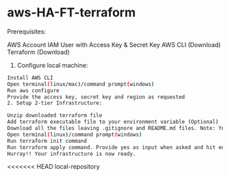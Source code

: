 # aws-HA-FT-terraform

Prerequisites:

AWS Account
IAM User with Access Key & Secret Key
AWS CLI (Download)
Terraform (Download)
1. Configure local machine:
```sh
Install AWS CLI
Open terminal(linux/mac)/command prompt(windows)
Run aws configure
Provide the access key, secret key and region as requested
2. Setup 2-tier Infrastructure:
```
```sh
Unzip downloaded terraform file
Add terraform executable file to your environment variable (Optional)
Download all the files leaving .gitignore and README.md files. Note: You must generate your own private & public key
Open terminal(linux)/command prompt(windows)
Run terraform init command
Run terraform apply command. Provide yes as input when asked and hit enter
Hurray!! Your infrastructure is now ready.
```
<<<<<<< HEAD
local-repository
